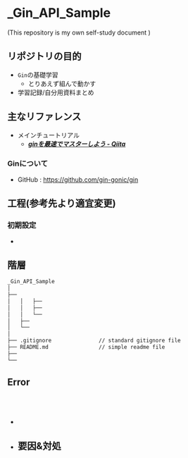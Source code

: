 # _Gin_API_Sample

(This repository is my own self-study document
)

## リポジトリの目的

- ``Gin``の基礎学習
  - とりあえず組んで動かす
- 学習記録/自分用資料まとめ

## 主なリファレンス

- メインチュートリアル
  - ***[ginを最速でマスターしよう - Qiita](https://qiita.com/Syoitu/items/8e7e3215fb7ac9dabc3a)***

### **Gin**について
- GitHub : https://github.com/gin-gonic/gin

## 工程(参考先より適宜変更)

### 初期設定

- 

## 階層

~~~txt
_Gin_API_Sample
│
├── 
│   │   ├── 
│   │   ├── 
│   │   └── 
│   ├── 
│   └── 
│
├── .gitignore               // standard gitignore file
├── README.md                // simple readme file
├── 
└── 
~~~

## Error

### ``  ``

~~~error
~~~

- ````
- 要因&対処
  - 
